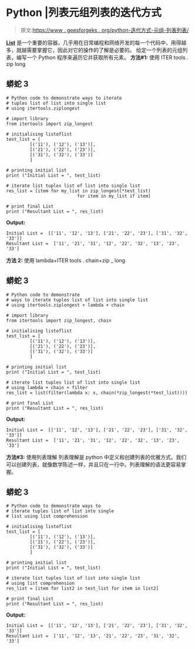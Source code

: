 # Python |列表元组列表的迭代方式

> 原文:[https://www . geesforgeks . org/python-迭代方式-元组-列表列表/](https://www.geeksforgeeks.org/python-ways-to-iterate-tuple-list-of-lists/)

[**List**](https://www.geeksforgeeks.org/python-list/) 是一个重要的容器，几乎用在日常编程和网络开发的每一个代码中，用得越多，就越需要掌握它，因此对它的操作的了解是必要的。
给定一个列表的元组列表，编写一个 Python 程序来遍历它并获取所有元素。
**方法#1:** 使用 ITER tools . zip long

## 蟒蛇 3

```
# Python code to demonstrate ways to iterate
# tuples list of list into single list
# using itertools.ziplongest

# import library
from itertools import zip_longest

# initialising listoflist
test_list = [
         [('11'), ('12'), ('13')],
         [('21'), ('22'), ('23')],
         [('31'), ('32'), ('33')]
         ]

# printing initial list
print ("Initial List = ", test_list)

# iterate list tuples list of list into single list
res_list = [item for my_list in zip_longest(*test_list)
                           for item in my_list if item]

# print final List
print ("Resultant List = ", res_list)
```

**Output:** 

```
Initial List =  [['11', '12', '13'], ['21', '22', '23'], ['31', '32', '33']]
Resultant List =  ['11', '21', '31', '12', '22', '32', '13', '23', '33']
```

**方法 2:** 使用 lambda+ITER tools . chain+zip _ long

## 蟒蛇 3

```
# Python code to demonstrate
# ways to iterate tuples list of list into single list
# using itertools.ziplongest + lambda + chain

# import library
from itertools import zip_longest, chain

# initialising listoflist
test_list = [
         [('11'), ('12'), ('13')],
         [('21'), ('22'), ('23')],
         [('31'), ('32'), ('33')]
         ]

# printing initial list
print ("Initial List = ", test_list)

# iterate list tuples list of list into single list
# using lambda + chain + filter
res_list = list(filter(lambda x: x, chain(*zip_longest(*test_list))))

# print final List
print ("Resultant List = ", res_list)
```

**Output:** 

```
Initial List =  [['11', '12', '13'], ['21', '22', '23'], ['31', '32', '33']]
Resultant List =  ['11', '21', '31', '12', '22', '32', '13', '23', '33']
```

**方法#3:** 使用列表理解
列表理解是 python 中定义和创建列表的优雅方式。我们可以创建列表，就像数学陈述一样，并且只在一行中。列表理解的语法更容易掌握。

## 蟒蛇 3

```
# Python code to demonstrate ways to
# iterate tuples list of list into single
# list using list comprehension

# initialising listoflist
test_list = [
         [('11'), ('12'), ('13')],
         [('21'), ('22'), ('23')],
         [('31'), ('32'), ('33')]
         ]

# printing initial list
print ("Initial List = ", test_list)

# iterate list tuples list of list into single list
# using list comprehension
res_list = [item for list2 in test_list for item in list2]

# print final List
print ("Resultant List = ", res_list)
```

**Output:** 

```
Initial List =  [['11', '12', '13'], ['21', '22', '23'], ['31', '32', '33']]
Resultant List =  ['11', '12', '13', '21', '22', '23', '31', '32', '33']
```